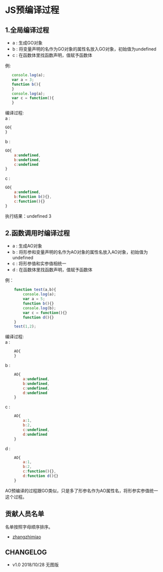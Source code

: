 # JS预编译过程
## 1.全局编译过程
* a : 生成GO对象
* b : 将变量声明的名作为GO对象的属性名放入GO对象，初始值为undefined
* c : 在函数体里找函数声明，值赋予函数体  

例:
```javaScript
   console.log(a);
   var a = 3;
   function b(){
   }
   console.log(a);
   var c = function(){
   }
```
编译过程:  
a : 
```javaScript
GO{   
}
```
b :  
```javaScript
GO{  
    a:undefined,  
    b:undefined,  
    c:undefined  
}
```
c :
```javaScript
GO{  
    a:undefined,  
    b:function b(){},  
    c:function(){}  
}
```
执行结果：undefined 3
## 2.函数调用时编译过程
* a : 生成AO对象
* b : 将形参和变量声明的名作为AO对象的属性名放入AO对象，初始值为undefined
* c : 将形参值和实参值相统一
* d : 在函数体里找函数声明，值赋予函数体  

例：
```javaScript
    function test(a,b){
        console.log(a);
        var a = 5;
        function b(){}
        console.log(b);
        var c = function(){}
        function d(){}
    }
    test(1,2);
```
编译过程:  
a :  
```javaScript
    AO{
    }
```
b :  
```javaScript
    AO{
        a:undefined,  
        b:undefined,  
        c:undefined,  
        d:undefined
    }
```
c : 
```javaScript
    AO{
        a:1,  
        b:2,  
        c:undefined,  
        d:undefined
    }
```
d : 
```javaScript
    AO{
        a:1,  
        b:2,  
        c:function(){},  
        d:function d(){}
    }
```
AO预编译的过程跟GO类似，只是多了形参名作为AO属性名，将形参实参值统一这个过程。
## 贡献人员名单

名单按照字母顺序排序。

* [zhangzhimiao](https://github.com/zhangzhimiao)

## CHANGELOG

* v1.0 2018/10/28 无图版